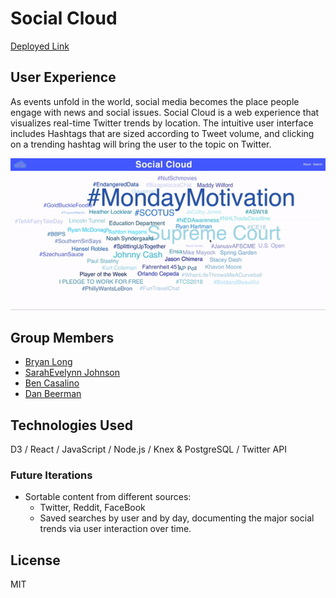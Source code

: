 # Social Cloud
[Deployed Link](https://social-cloud-trends.firebaseapp.com)

## User Experience
As events unfold in the world, social media becomes the place people engage with news and social issues. Social Cloud is a web experience that visualizes  real-time Twitter trends by location. The intuitive user interface includes Hashtags that are sized according to Tweet volume, and clicking on a trending hashtag will bring the user to the topic on Twitter.  

![Social Cloud Demo](https://github.com/BryanLong14/Social-Cloud-Frontend/blob/master/SocialCloudScreencast.gif)

## Group Members
- [Bryan Long](https://github.com/BryanLong14)
- [SarahEvelynn Johnson](https://github.com/sarahevelynn)
- [Ben Casalino](https://github.com/bencasalino)
- [Dan Beerman](https://github.com/lebeerman)

## Technologies Used
D3 / React / JavaScript / Node.js / Knex & PostgreSQL / Twitter API

### Future Iterations
- Sortable content from different sources: 
  - Twitter, Reddit, FaceBook
  - Saved searches by user and by day, documenting the major social trends via user interaction over time. 

## License
MIT
